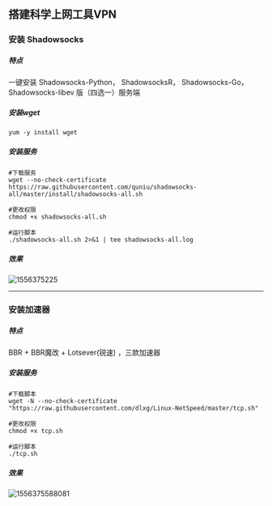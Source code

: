 ## 搭建科学上网工具VPN

### 安装 Shadowsocks

##### 特点

一键安装 Shadowsocks-Python， ShadowsocksR， Shadowsocks-Go， Shadowsocks-libev 版（四选一）服务端

##### 安装wget

```shell
yum -y install wget
```

##### 安装服务

```shell
#下载服务
wget --no-check-certificate https://raw.githubusercontent.com/quniu/shadowsocks-all/master/install/shadowsocks-all.sh

#更改权限
chmod +x shadowsocks-all.sh

#运行脚本
./shadowsocks-all.sh 2>&1 | tee shadowsocks-all.log
```

##### 效果

![1556375225](F:\VPN\images\1556375225.png)

------

### 安装加速器

##### 特点

BBR + BBR魔改 + Lotsever(锐速) ，三款加速器

##### 安装服务

```shell
#下载脚本
wget -N --no-check-certificate "https://raw.githubusercontent.com/dlxg/Linux-NetSpeed/master/tcp.sh"

#更改权限
chmod +x tcp.sh 

#运行脚本
./tcp.sh
```

##### 效果

![1556375588081](F:\VPN\images\1556375588081.png)